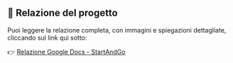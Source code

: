 ## 📄 Relazione del progetto

Puoi leggere la relazione completa, con immagini e spiegazioni dettagliate, cliccando sul link qui sotto:

👉 [Relazione Google Docs - StartAndGo](https://drive.google.com/file/d/1lJpbBR9KXmINX_R1bp5Ch-Q5H6CWFb7V/view?usp=share_link)
